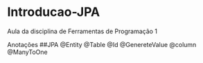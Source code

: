 # Introducao-JPA
Aula da disciplina de Ferramentas de Programação 1

Anotações
##JPA
@Entity
@Table
@Id
@GenereteValue
@column
@ManyToOne
